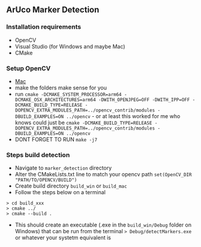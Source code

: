 ## ArUco Marker Detection 

### Installation requirements
* OpenCV
* Visual Studio (for Windows and maybe Mac)
* CMake

### Setup OpenCV
* [Mac](https://docs.opencv.org/4.6.0/d0/db2/tutorial_macos_install.html)
* make the folders make sense for you
* run `cmake -DCMAKE_SYSTEM_PROCESSOR=arm64 -DCMAKE_OSX_ARCHITECTURES=arm64 -DWITH_OPENJPEG=OFF -DWITH_IPP=OFF -DCMAKE_BUILD_TYPE=RELEASE -DOPENCV_EXTRA_MODULES_PATH=../opencv_contrib/modules -DBUILD_EXAMPLES=ON ../opencv` - or at least this worked for me who knows could just be `cmake -DCMAKE_BUILD_TYPE=RELEASE -DOPENCV_EXTRA_MODULES_PATH=../opencv_contrib/modules -DBUILD_EXAMPLES=ON ../opencv`
* DONT FORGET TO RUN `make -j7`

### Steps build detection
* Navigate to `marker_detection` directory
* Alter the CMakeLists.txt line to match your opencv path `set(OpenCV_DIR "PATH/TO/OPENCV/BUILD")`
* Create build directory `build_win` or `build_mac`
* Follow the steps below on a terminal
```
> cd build_xxx
> cmake ../
> cmake --build .
```
* This should create an executable (.exe in the `build_win/Debug` folder on Windows) that can be run from the terminal `> Debug/detectMarkers.exe` or whatever your systetm equivalent is
